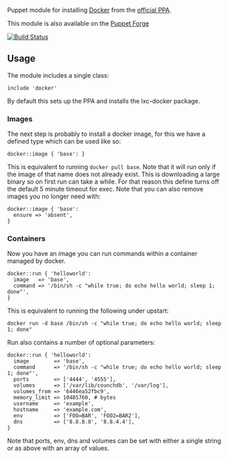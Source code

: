 Puppet module for installing
[Docker](https://github.com/dotcloud/docker) from the [official PPA](https://launchpad.net/~dotcloud/+archive/lxc-docker).

This module is also available on the [Puppet
Forge](https://forge.puppetlabs.com/garethr/docker)

[![Build
Status](https://secure.travis-ci.org/garethr/garethr-docker.png)](http://travis-ci.org/garethr/garethr-docker)

## Usage

The module includes a single class:

    include 'docker'

By default this sets up the PPA and installs the lxc-docker package.

### Images

The next step is probably to install a docker image, for this we have a
defined type which can be used like so:

    docker::image { 'base': }

This is equivalent to running `docker pull base`. Note that it will run
only if the image of that name does not already exist. This is
downloading a large binary so on first run can take a while. For that
reason this define turns off the default 5 minute timeout for exec. Note
that you can also remove images you no longer need with:

    docker::image { 'base':
      ensure => 'absent',
    }

### Containers

Now you have an image you can run commands within a container managed by
docker.

    docker::run { 'helloworld':
      image   => 'base',
      command => '/bin/sh -c "while true; do echo hello world; sleep 1; done"',
    }

This is equivalent to running the following under upstart:

    docker run -d base /bin/sh -c "while true; do echo hello world; sleep 1; done"

Run also contains a number of optional parameters:

    docker::run { 'helloworld':
      image        => 'base',
      command      => '/bin/sh -c "while true; do echo hello world; sleep 1; done"',
      ports        => ['4444', '4555'],
      volumes      => ['/var/lib/counchdb', '/var/log'],
      volumes_from => '6446ea52fbc9',
      memory_limit => 10485760, # bytes 
      username     => 'example',
      hostname     => 'example.com',
      env          => ['FOO=BAR', 'FOO2=BAR2'],
      dns          => ['8.8.8.8', '8.8.4.4'],
    }

Note that ports, env, dns and volumes can be set with either a single string
or as above with an array of values.
